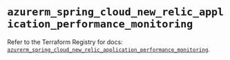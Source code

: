 # `azurerm_spring_cloud_new_relic_application_performance_monitoring`

Refer to the Terraform Registry for docs: [`azurerm_spring_cloud_new_relic_application_performance_monitoring`](https://registry.terraform.io/providers/hashicorp/azurerm/4.37.0/docs/resources/spring_cloud_new_relic_application_performance_monitoring).
